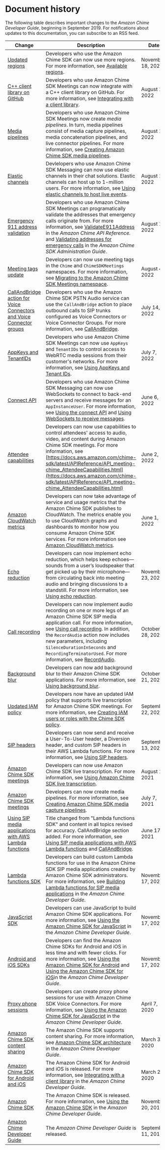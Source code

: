# Document history<a name="doc-history"></a>

The following table describes important changes to the *Amazon Chime Developer Guide*, beginning in September 2019\. For notifications about updates to this documentation, you can subscribe to an RSS feed\.

| Change | Description | Date | 
| --- |--- |--- |
| [Updated regions](#doc-history) | Developers who use the Amazon Chime SDK can now use more regions\. For more information, see [Available regions](https://docs.aws.amazon.com/chime-sdk/latest/dg/sdk-available-regions.html)\. | November 18, 2022 | 
| [C\+\+ client library on GitHub](#doc-history) | Developers who use Amazon Chime SDK Meetings can now integrate with a C\+\+ client library on GitHub\. For more information, see [Integrating with a client library](https://docs.aws.amazon.com/chime-sdk/latest/dg/mtgs-sdk-client-lib.html)\. | August 19, 2022 | 
| [Media pipelines](#doc-history) | Developers who use Amazon Chime SDK Meetings now create *media pipelines*\. In turn, media pipelines consist of media capture pipelines, media concatenation pipelines, and live connector pipelines\. For more information, see [Creating Amazon Chime SDK media pipelines](https://docs.aws.amazon.com/chime-sdk/latest/dg/media-pipelines.html)\.  | August 18, 2022 | 
| [Elastic channels](#doc-history) | Devlelopers who use Amazon Chime SDK Messaging can now use elastic channels in their chat solutions\. Elastic channels can host up to 1\-million users\. For more information, see [Using elastic channels to host live events](https://docs.aws.amazon.com/chime-sdk/latest/dg/elastic-channels.html)\. | August 12, 2022 | 
| [Emergency 911 address validation](#doc-history) | Developers who use Amazon Chime SDK Meetings can programatically validate the addresses that emergency calls originate from\. For more information, see [ValidateE911Address](https://docs.aws.amazon.com/chime/latest/APIReference/API_ValidateE911Address.html) in the *Amazon Chime API Reference\.* and [Validating addresses for emergency calls](https://docs.aws.amazon.com/chime-sdk/latest/ag/validate-emergency-addresses.html) in the *Amazon Chime SDK Administration Guide*\. | August 11, 2022 | 
| [Meeting tags update](#doc-history) | Developers can now use meeting tags in the `Chime` and `ChimeSDKMeetings` namespaces\. For more information, see [Migrating to the Amazon Chime SDK Meetings namespace](https://docs.aws.amazon.com/chime-sdk/latest/dg/meeting-namespace-migration.html)\. | August 4, 2022 | 
| [CallAndBridge action for Voice Connectors and Voice Connector groups](#doc-history) | Developers who use the Amazon Chime SDK PSTN Audio service can use the `CallAndBridge` action to place outbound calls to SIP trunks configured as Voice Connectors or Voice Connector Groups\. For more information, see [CallAndBridge](https://docs.aws.amazon.com/chime-sdk/latest/dg/call-and-bridge.html)\. | July 14, 2022 | 
| [AppKeys and TenantIDs](#doc-history) | Developers who use Amazon Chime SDK Meetings can now use `AppKeys` and `TenantIDs` to control access to WebRTC media sessions from their customer's networks\. For more information, see [Using AppKeys and Tenant IDs](https://docs.aws.amazon.com/chime-sdk/latest/dg/app-keys-tenant-ids.html)\. | July 7, 2022 | 
| [Connect API](#doc-history) | Developers who use Amazon Chime SDK Messaging can now use WebSockets to connect to back\-end servers and receive messages for an `AppInstanceUser`\. For more information, see [Using the connect API](https://docs.aws.amazon.com/chime-sdk/latest/dg/connect-api.html) and [Using WebSockets to receive messages](https://docs.aws.amazon.com/chime-sdk/latest/dg/websockets.html)\. | June 6, 2022 | 
| [Attendee capabilities](#doc-history) | Developers can now use capabilities to control attendees' access to audio, video, and content during Amazon Chime SDK meetings\. For more information, see [https://docs.aws.amazon.com/chime-sdk/latest/APIReference/API_meeting-chime_AttendeeCapabilities.html](https://docs.aws.amazon.com/chime-sdk/latest/APIReference/API_meeting-chime_AttendeeCapabilities.html) | June 2, 2022 | 
| [Amazon CloudWatch metrics](#doc-history) | Developers can now take advantage of service and usage metrics that the Amazon Chime SDK publishes to CloudWatch\. The metrics enable you to use CloudWatch graphs and dashboards to monitor how you consume Amazon Chime SDK services\. For more information see [Amazon CloudWatch metrics](https://docs.aws.amazon.com/chime-sdk/latest/dg/sdk-usage-metrics.html)\. | June 1, 2022 | 
| [Echo reduction](#doc-history) | Developers can now implement echo reduction, which helps keep echoes—sounds from a user’s loudspeaker that get picked up by their microphone—from circulating back into meeting audio and bringing discussions to a standstill\. For more information, see [Using echo reduction](https://docs.aws.amazon.com/chime-sdk/latest/dg/use-echo-reduction.html)\. | November 23, 2021 | 
| [Call recording](#doc-history) | Developers can now implement audio recording on one or more legs of an Amazon Chime SDK SIP media application call\. For more information, see [Using call recording](https://docs.aws.amazon.com/chime-sdk/latest/dg/sip-apps-call-record.html)\. In addition, the `RecordAudio` action now includes new parameters, including `SilenceDurationInSeconds` and `RecordingTerminatorUsed`\. For more information, see [RecordAudio](https://docs.aws.amazon.com/chime-sdk/latest/dg/record-audio.html)\. | October 28, 2021 | 
| [Background blur](#doc-history) | Developers can now add background blur to their Amazon Chime SDK applications\. For more information, see [Using background blur](https://docs.aws.amazon.com/chime-sdk/latest/dg/background-blur.html)\. | October 21, 2021 | 
| [Updated IAM policy](#doc-history) | Developers now have an updated IAM policy that supports live transcription for Amazon Chime SDK meetings\. For more information, see [Creating IAM users or roles with the Chime SDK policy](https://docs.aws.amazon.com/chime-sdk/latest/dg/iam-users-roles.html)\. | September 22, 2021 | 
| [SIP headers](#doc-history) | Developers can now send and receive a User\-To\-User header, a Diversion header, and custom SIP headers in their AWS Lambda functions\. For more information, see [Using SIP headers](https://docs.aws.amazon.com/chime-sdk/latest/dg/sip-headers.html)\. | September 13, 2021 | 
| [Amazon Chime SDK meetings](#doc-history) | Developers can now use Amazon Chime SDK live transcription\. For more information, see [ Using Amazon Chime SDK live transcription](https://docs.aws.amazon.com/chime-sdk/latest/dg/meeting-transcription.html)\. | August 11, 2021 | 
| [Amazon Chime SDK meetings](#doc-history) | Developers can now create media pipelines\. For more information, see [ Creating Amazon Chime SDK media capture pipelines](https://docs.aws.amazon.com/chime-sdk/latest/dg/media-capture.html)\. | July 7, 2021 | 
| [Using SIP media applications with AWS Lambda functions](#doc-history) | Title changed from "Lambda functions SDK" and content in all topics revised for accuracy\. CallAndBridge section added\. For more information, see [Using SIP media applications with AWS Lambda functions](https://docs.aws.amazon.com/chime-sdk/latest/dg/build-lambdas-for-sip-sdk.html) and [CallAndBridge](https://docs.aws.amazon.com/chime-sdk/latest/dg/call-and-bridge.html)\. | June 17, 2021 | 
| [Lambda functions SDK](#doc-history) | Developers can build custom Lambda functions for use in the Amazon Chime SDK SIP media applications created by Amazon Chime SDK administrators\. For more information, see [Building Lambda functions for SIP media applications](https://docs.aws.amazon.com/chime-sdk/latest/dg/build-lambdas-for-sip-sdk.html) in the *Amazon Chime Developer Guide*\. | November 17, 2020 | 
| [JavaScript SDK](#doc-history) | Developers can use JavaScript to build Amazon Chime SDK applications\. For more information, see [Using the Amazon Chime SDK for JavaScript](https://docs.aws.amazon.com/chime-sdk/latest/dg/js-sdk-intro.html) in the *Amazon Chime Developer Guide*\. | November 17, 2020 | 
| [Android and iOS SDKs](#doc-history) | Developers can find the Amazon Chime SDKs for Android and iOS in less time and with fewer clicks\. For more information, see [Using the Amazon Chime SDK for Android](https://docs.aws.amazon.com/chime-sdk/latest/dg/sdk-for-android.html) and [Using the Amazon Chime SDK for iOS](https://docs.aws.amazon.com/chime-sdk/latest/dg/sdk-for-ios.html)in the *Amazon Chime Developer Guide*\. | November 17, 2020 | 
| [Proxy phone sessions](#doc-history) | Developers can create proxy phone sessions for use with Amazon Chime SDK Voice Connectors\. For more information, see [Using the Amazon Chime SDK for JavaScript](https://docs.aws.amazon.com/chime-sdk/latest/dg/use-javascript-sdk-top.html) in the *Amazon Chime Developer Guide*\. | April 7, 2020 | 
| [Amazon Chime SDK content sharing](#doc-history) | The Amazon Chime SDK supports content sharing\. For more information, see [Amazon Chime SDK architecture](https://docs.aws.amazon.com/chime-sdk/latest/dg/meetings-sdk.html#mtg-arch) in the *Amazon Chime Developer Guide*\. | March 31, 2020 | 
| [Amazon Chime SDK for Android and iOS](#doc-history) | The Amazon Chime SDK for Android and iOS is released\. For more information, see [Integrating with a client library](https://docs.aws.amazon.com/chime-sdk/latest/dg/mtgs-sdk-client-lib.html) in the *Amazon Chime Developer Guide*\. | March 24, 2020 | 
| [Amazon Chime SDK](#doc-history) | The Amazon Chime SDK is released\. For more information, see [Using the Amazon Chime SDK](https://docs.aws.amazon.com/chime-sdk/latest/dg/meetings-sdk.html) in the *Amazon Chime Developer Guide*\. | November 20, 2019 | 
| [Amazon Chime Developer Guide](#doc-history) | The *Amazon Chime Developer Guide* is released\. | September 11, 2019 | 